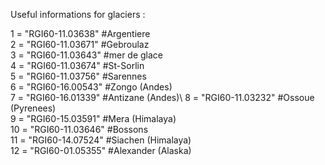 Useful informations for glaciers :

1 = "RGI60-11.03638" #Argentiere\
2 = "RGI60-11.03671" #Gebroulaz\
3 = "RGI60-11.03643" #mer de glace\
4 = "RGI60-11.03674" #St-Sorlin\
5 = "RGI60-11.03756" #Sarennes\
6 = "RGI60-16.00543" #Zongo (Andes)\
7 = "RGI60-16.01339" #Antizane (Andes)\ 
8 = "RGI60-11.03232" #Ossoue (Pyrenees)\
9 = "RGI60-15.03591" #Mera (Himalaya)\
10 = "RGI60-11.03646" #Bossons\
11 = "RGI60-14.07524" #Siachen (Himalaya)\
12 = "RGI60-01.05355" #Alexander (Alaska)
